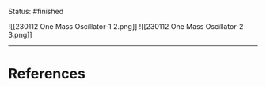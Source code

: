 Status: #finished 

![[230112 One Mass Oscillator-1 2.png]]
![[230112 One Mass Oscillator-2 3.png]]


---
# References
